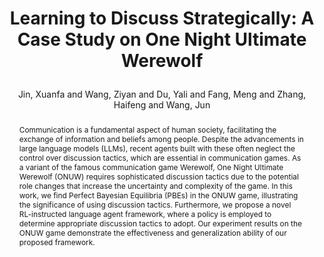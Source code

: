---
layout: pub
type: inproceedings
title: >
    Learning to Discuss Strategically: A Case Study on One Night Ultimate Werewolf
author: Jin, Xuanfa and Wang, Ziyan and Du, Yali and Fang, Meng and Zhang, Haifeng and Wang, Jun

abbr: ICLR'24 GenAI4DM Workshop
equalauthor: Jin, Xuanfa and Wang, Ziyan
booktitle: ICLR 2024 Workshop on Generative Models for Decision Making (ICLR GenAI4DM)
year: 2024
selected: true
# arxiv: 2306.15253
abstract: >
    Communication is a fundamental aspect of human society, facilitating the exchange of information
    and beliefs among people. Despite the advancements in large language models (LLMs), recent agents
    built with these often neglect the control over discussion tactics, which are essential in communication
    games. As a variant of the famous communication game Werewolf, One Night Ultimate Werewolf
    (ONUW) requires sophisticated discussion tactics due to the potential role changes that increase the
    uncertainty and complexity of the game. In this work, we find Perfect Bayesian Equilibria (PBEs) in
    the ONUW game, illustrating the significance of using discussion tactics. Furthermore, we propose a
    novel RL-instructed language agent framework, where a policy is employed to determine appropriate
    discussion tactics to adopt. Our experiment results on the ONUW game demonstrate the effectiveness
    and generalization ability of our proposed framework.
bibtex: >
    @inproceedings{jin2024werewolf,
        title={Learning to Discuss Strategically: A Case Study on One Night Ultimate Werewolf},
        author={Jin, Xuanfa and Wang, Ziyan and Du, Yali and Fang, Meng and Zhang, Haifeng and Wang, Jun},
        booktitle={ICLR 2024 Workshop on Generative Models for Decision Making (ICLR GenAI4DM)},
        year={2024}
    }
---